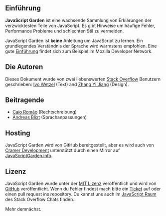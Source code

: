 ## Einführung

**JavaScript Garden** ist eine wachsende Sammlung von Erklärungen der verzwicktesten Teile von JavaScript. Es gibt 
Hinweise um häufige Fehler, Performance Probleme und schlechten Stil zu vermeiden.

JavaScript Garden ist **keine** Anleitung um JavaScript zu lernen. Ein grundlegendes Verständnis der Sprache wird 
wärmstens empfohlen. Eine gute [Einführung][1] findet sich zum Beispiel im Mozilla Developer Network.

## Die Autoren

Dieses Dokument wurde von zwei liebenswerten [Stack Overflow][2] Benutzern geschrieben: [Ivo Wetzel][3]
(Text) and [Zhang Yi Jiang][4] (Design).

## Beitragende

 - [Caio Romão][5] (Rechtschreibung)
 - [Andreas Blixt][6] (Sprachanpassungen)

## Hosting

JavaScript Garden wird von GitHub bereitgestellt, aber es wird auch von [Cramer Development][7] unterstützt durch 
einen Mirror auf [JavaScriptGarden.info][8].

## Lizenz

JavaScript Garden wurde unter der [MIT Lizenz][9] veröffentlich und wird von [GitHub][10] veröffentlicht. Wenn du 
Fehler findest mach bitte ein [Ticket][11] auf oder einen pull request ins repository. Du kannst uns auch im 
[JavaScript Raum][12] des Stack Overflow Chats finden.

Mehr demnächst.

[1]: https://developer.mozilla.org/en/JavaScript/Guide
[2]: http://stackoverflow.com/
[3]: http://stackoverflow.com/users/170224/ivo-wetzel
[4]: http://stackoverflow.com/users/313758/yi-jiang
[5]: https://github.com/caio
[6]: https://github.com/blixt
[7]: http://cramerdev.com/
[8]: http://javascriptgarden.info/
[9]: https://github.com/BonsaiDen/JavaScript-Garden/blob/next/LICENSE
[10]: https://github.com/BonsaiDen/JavaScript-Garden
[11]: https://github.com/BonsaiDen/JavaScript-Garden/issues
[12]: http://chat.[stackoverflow.com/rooms/17/javascript
